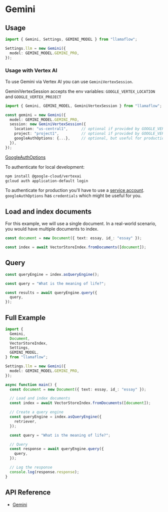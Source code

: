 # Gemini

## Usage

```ts
import { Gemini, Settings, GEMINI_MODEL } from "llamaflow";

Settings.llm = new Gemini({
  model: GEMINI_MODEL.GEMINI_PRO,
});
```

### Usage with Vertex AI

To use Gemini via Vertex AI you can use `GeminiVertexSession`.

GeminiVertexSession accepts the env variables: `GOOGLE_VERTEX_LOCATION` and `GOOGLE_VERTEX_PROJECT`

```ts
import { Gemini, GEMINI_MODEL, GeminiVertexSession } from "llamaflow";

const gemini = new Gemini({
  model: GEMINI_MODEL.GEMINI_PRO,
  session: new GeminiVertexSession({
    location: "us-central1",      // optional if provided by GOOGLE_VERTEX_LOCATION env variable
    project: "project1",          // optional if provided by GOOGLE_VERTEX_PROJECT env variable
    googleAuthOptions: {...},     // optional, but useful for production. It accepts all values from `GoogleAuthOptions`
  }),
});
```

[GoogleAuthOptions](https://github.com/googleapis/google-auth-library-nodejs/blob/main/src/auth/googleauth.ts)

To authenticate for local development:

```bash
npm install @google-cloud/vertexai
gcloud auth application-default login
```

To authenticate for production you'll have to use a [service account](https://cloud.google.com/docs/authentication/). `googleAuthOptions` has `credentials` which might be useful for you.

## Load and index documents

For this example, we will use a single document. In a real-world scenario, you would have multiple documents to index.

```ts
const document = new Document({ text: essay, id_: "essay" });

const index = await VectorStoreIndex.fromDocuments([document]);
```

## Query

```ts
const queryEngine = index.asQueryEngine();

const query = "What is the meaning of life?";

const results = await queryEngine.query({
  query,
});
```

## Full Example

```ts
import {
  Gemini,
  Document,
  VectorStoreIndex,
  Settings,
  GEMINI_MODEL,
} from "llamaflow";

Settings.llm = new Gemini({
  model: GEMINI_MODEL.GEMINI_PRO,
});

async function main() {
  const document = new Document({ text: essay, id_: "essay" });

  // Load and index documents
  const index = await VectorStoreIndex.fromDocuments([document]);

  // Create a query engine
  const queryEngine = index.asQueryEngine({
    retriever,
  });

  const query = "What is the meaning of life?";

  // Query
  const response = await queryEngine.query({
    query,
  });

  // Log the response
  console.log(response.response);
}
```

## API Reference

- [Gemini](../../../api/classes/Gemini.md)
